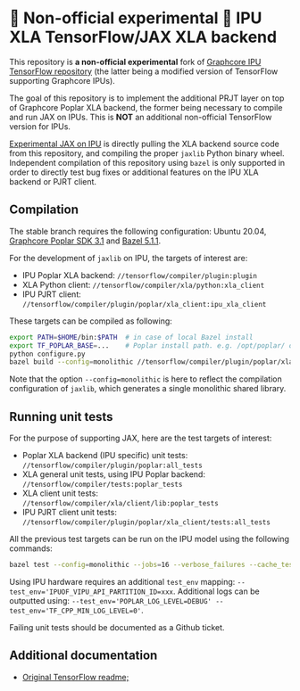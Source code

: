 # :red_circle: **Non-official experimental** :red_circle: IPU XLA TensorFlow/JAX XLA backend

This repository is **a non-official experimental** fork of [Graphcore IPU TensorFlow repository](https://github.com/graphcore/tensorflow) (the latter being a modified version of TensorFlow supporting Graphcore IPUs).

The goal of this repository is to implement the additional PRJT layer on top of Graphcore Poplar XLA backend, the former being necessary to compile and run JAX on IPUs. This is **NOT** an additional non-official TensorFlow version for IPUs.

[Experimental JAX on IPU](https://github.com/graphcore-research/jax-mk2-experimental) is directly pulling the XLA backend source code from this repository, and compiling the proper `jaxlib` Python binary wheel. Independent compilation of this repository using `bazel` is only supported in order to directly test bug fixes or additional features on the IPU XLA backend or PJRT client.

## Compilation

The stable branch requires the following configuration: Ubuntu 20.04, [Graphcore Poplar SDK 3.1](https://www.graphcore.ai/posts/poplar-sdk-3.1-now-available) and [Bazel 5.1.1](https://docs.bazel.build/versions/5.1.1/install.html).

For the development of `jaxlib` on IPU, the targets of interest are:
* IPU Poplar XLA backend: `//tensorflow/compiler/plugin:plugin`
* XLA Python client: `//tensorflow/compiler/xla/python:xla_client`
* IPU PJRT client: `//tensorflow/compiler/plugin/poplar/xla_client:ipu_xla_client`

These targets can be compiled as following:
```bash
export PATH=$HOME/bin:$PATH  # in case of local Bazel install
export TF_POPLAR_BASE=...    # Poplar install path. e.g. /opt/poplar/ or ${POPLAR_SDK_ENABLED}
python configure.py
bazel build --config=monolithic //tensorflow/compiler/plugin/poplar/xla_client:ipu_xla_client
```
Note that the option `--config=monolithic` is here to reflect the compilation configuration of `jaxlib`, which generates a single monolithic shared library.

## Running unit tests

For the purpose of supporting JAX, here are the test targets of interest:

* Poplar XLA backend (IPU specific) unit tests: `//tensorflow/compiler/plugin/poplar:all_tests`
* XLA general unit tests, using IPU Poplar backend: `//tensorflow/compiler/tests:poplar_tests`
* XLA client unit tests: `//tensorflow/compiler/xla/client/lib:poplar_tests`
* IPU PJRT client unit tests: `//tensorflow/compiler/plugin/poplar/xla_client/tests:all_tests`

All the previous test targets can be run on the IPU model using the following commands:
```bash
bazel test --config=monolithic --jobs=16 --verbose_failures --cache_test_results=no --test_timeout=240,360,900,3600 --test_size_filters=small,medium,large --flaky_test_attempts=1 --test_output=all --test_env='TF_POPLAR_FLAGS=--use_ipu_model --ipu_model_tiles=8 --max_compilation_threads=1 --max_infeed_threads=2' //tensorflow/compiler/plugin/poplar/xla_client/tests:all_tests
```
Using IPU hardware requires an additional `test_env` mapping: `--test_env='IPUOF_VIPU_API_PARTITION_ID=xxx`.
Additional logs can be outputted using: `--test_env='POPLAR_LOG_LEVEL=DEBUG' --test_env='TF_CPP_MIN_LOG_LEVEL=0'`.

Failing unit tests should be documented as a Github ticket.

## Additional documentation

* [Original TensorFlow readme;](README_ORIGINAL.md)

